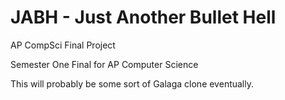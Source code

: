 # JABH - Just Another Bullet Hell
AP CompSci Final Project

Semester One Final for AP Computer Science

This will probably be some sort of Galaga clone eventually.
